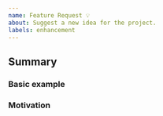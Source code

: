 ```yaml
---
name: Feature Request 💡
about: Suggest a new idea for the project.
labels: enhancement
---
```


<!--
  Please fill out each section below, otherwise, your issue will be closed.
  Before opening a new issue, please search existing issues.
-->

## Summary

<!-- Brief explanation of the feature. -->

### Basic example

<!-- If the proposal involves a new or changed API, include a basic code example. Omit this section if it's not applicable. -->

### Motivation

<!-- Why are we doing this? What use cases does it support? What is the expected outcome? -->
